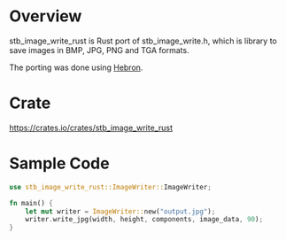 # Overview
stb_image_write_rust is Rust port of stb_image_write.h, which is library to save images in BMP, JPG, PNG and TGA formats.

The porting was done using [Hebron](https://github.com/HebronFramework/Hebron).

# Crate
https://crates.io/crates/stb_image_write_rust

# Sample Code
```rust
use stb_image_write_rust::ImageWriter::ImageWriter;

fn main() {
    let mut writer = ImageWriter::new("output.jpg");
    writer.write_jpg(width, height, components, image_data, 90);
}

```

